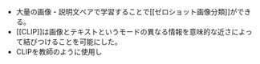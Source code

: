- 大量の画像・説明文ペアで学習することで[[ゼロショット画像分類]]ができる。
- [[CLIP]]は画像とテキストというモードの異なる情報を意味的な近さによって結びつけることを可能にした。
- CLIPを教師のように使用し